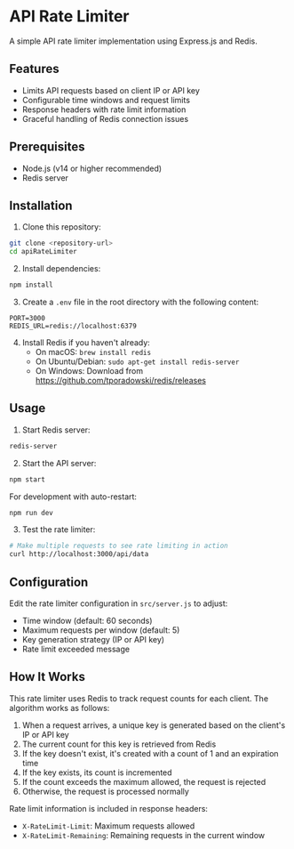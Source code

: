 # API Rate Limiter

A simple API rate limiter implementation using Express.js and Redis.

## Features

- Limits API requests based on client IP or API key
- Configurable time windows and request limits
- Response headers with rate limit information
- Graceful handling of Redis connection issues

## Prerequisites

- Node.js (v14 or higher recommended)
- Redis server

## Installation

1. Clone this repository:

```bash
git clone <repository-url>
cd apiRateLimiter
```

2. Install dependencies:

```bash
npm install
```

3. Create a `.env` file in the root directory with the following content:

```
PORT=3000
REDIS_URL=redis://localhost:6379
```

4. Install Redis if you haven't already:
   - On macOS: `brew install redis`
   - On Ubuntu/Debian: `sudo apt-get install redis-server`
   - On Windows: Download from https://github.com/tporadowski/redis/releases

## Usage

1. Start Redis server:

```bash
redis-server
```

2. Start the API server:

```bash
npm start
```

For development with auto-restart:

```bash
npm run dev
```

3. Test the rate limiter:

```bash
# Make multiple requests to see rate limiting in action
curl http://localhost:3000/api/data
```

## Configuration

Edit the rate limiter configuration in `src/server.js` to adjust:

- Time window (default: 60 seconds)
- Maximum requests per window (default: 5)
- Key generation strategy (IP or API key)
- Rate limit exceeded message

## How It Works

This rate limiter uses Redis to track request counts for each client. The algorithm works as follows:

1. When a request arrives, a unique key is generated based on the client's IP or API key
2. The current count for this key is retrieved from Redis
3. If the key doesn't exist, it's created with a count of 1 and an expiration time
4. If the key exists, its count is incremented
5. If the count exceeds the maximum allowed, the request is rejected
6. Otherwise, the request is processed normally

Rate limit information is included in response headers:

- `X-RateLimit-Limit`: Maximum requests allowed
- `X-RateLimit-Remaining`: Remaining requests in the current window
